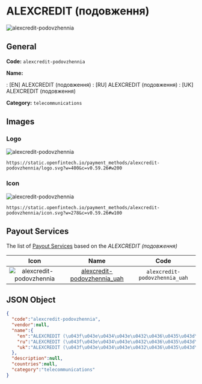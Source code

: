 
# ALEXCREDIT (подовження) 
![alexcredit-podovzhennia](https://static.openfintech.io/payment_methods/alexcredit-podovzhennia/logo.svg?w=400&c=v0.59.26#w200)  

## General 
**Code:** `alexcredit-podovzhennia` 
 
**Name:** 
 
:	[EN] ALEXCREDIT (подовження) 
:	[RU] ALEXCREDIT (подовження) 
:	[UK] ALEXCREDIT (подовження) 
 
**Category:** `telecommunications` 
 

## Images 

### Logo 
![alexcredit-podovzhennia](https://static.openfintech.io/payment_methods/alexcredit-podovzhennia/logo.svg?w=400&c=v0.59.26#w200)  

```
https://static.openfintech.io/payment_methods/alexcredit-podovzhennia/logo.svg?w=400&c=v0.59.26#w200
```  

### Icon 
![alexcredit-podovzhennia](https://static.openfintech.io/payment_methods/alexcredit-podovzhennia/icon.svg?w=278&c=v0.59.26#w100)  

```
https://static.openfintech.io/payment_methods/alexcredit-podovzhennia/icon.svg?w=278&c=v0.59.26#w100
```  

## Payout Services 
 
The list of [Payout Services](/payout-services/) based on the _ALEXCREDIT (подовження)_ 

|Icon|Name|Code| 
|:---:|:---:|:---:| 
|![alexcredit-podovzhennia](https://static.openfintech.io/payout_methods/alexcredit-podovzhennia/icon.svg?w=278&c=v0.59.26#w40) |[alexcredit-podovzhennia_uah](/payout-services/alexcredit-podovzhennia_uah/)|`alexcredit-podovzhennia_uah`| 
 

## JSON Object 

```json
{
  "code":"alexcredit-podovzhennia",
  "vendor":null,
  "name":{
    "en":"ALEXCREDIT (\u043f\u043e\u0434\u043e\u0432\u0436\u0435\u043d\u043d\u044f)",
    "ru":"ALEXCREDIT (\u043f\u043e\u0434\u043e\u0432\u0436\u0435\u043d\u043d\u044f)",
    "uk":"ALEXCREDIT (\u043f\u043e\u0434\u043e\u0432\u0436\u0435\u043d\u043d\u044f)"
  },
  "description":null,
  "countries":null,
  "category":"telecommunications"
}
```  
